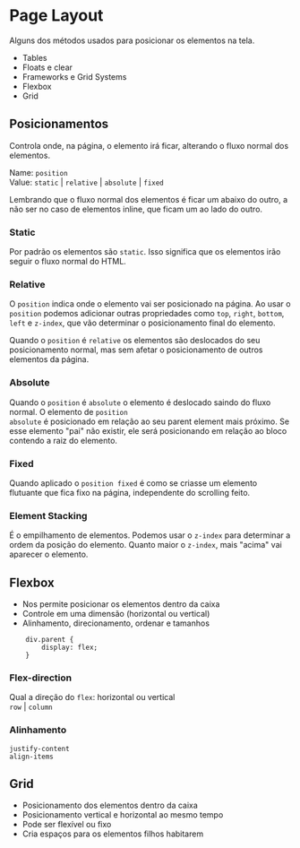 # Page Layout
Alguns dos métodos usados para posicionar os elementos na tela.

- Tables
- Floats e clear
- Frameworks e Grid Systems
- Flexbox
- Grid

## Posicionamentos
Controla onde, na página, o elemento irá ficar, alterando o fluxo normal dos elementos.

Name: <code>position</code><br>
Value: <code>static</code> | <code>relative</code> | <code>absolute</code> | <code>fixed</code><br>

Lembrando que o fluxo normal dos elementos é ficar um abaixo do outro, a não ser no caso de elementos inline, que ficam um ao lado do outro.

### Static
Por padrão os elementos são <code>static</code>. Isso significa que os elementos irão seguir o fluxo normal do HTML.

### Relative
O <code>position</code> indica onde o elemento vai ser posicionado na página. Ao usar o <code>position</code> podemos adicionar outras propriedades como <code>top</code>, <code>right</code>, <code>bottom</code>, <code>left</code> e <code>z-index</code>, que vão determinar o posicionamento final do elemento.

Quando o <code>position</code> é <code>relative</code> os elementos são deslocados do seu posicionamento normal, mas sem afetar o posicionamento de outros elementos da página.

### Absolute
Quando o <code>position</code> é <code>absolute</code> o elemento é deslocado saindo do fluxo normal. O elemento de <code>position absolute</code> é posicionado em relação ao seu parent element mais próximo. Se esse elemento "pai" não existir, ele será posicionando em relação ao bloco contendo a raiz do elemento.

### Fixed
Quando aplicado o <code>position fixed</code> é como se criasse um elemento flutuante que fica fixo na página, independente do scrolling feito.

### Element Stacking
É o empilhamento de elementos. Podemos usar o <code>z-index</code> para determinar a ordem da posição do elemento. Quanto maior o <code>z-index</code>, mais "acima" vai aparecer o elemento.

## Flexbox
- Nos permite posicionar os elementos dentro da caixa<br>
- Controle em uma dimensão (horizontal ou vertical)<br>
- Alinhamento, direcionamento, ordenar e tamanhos<br>

```
    div.parent {
        display: flex;
    }
```

### Flex-direction
Qual a direção do <code>flex</code>: horizontal ou vertical<br>
<code>row</code> | <code>column</code>

### Alinhamento

<code>justify-content</code><br>
<code>align-items</code>

## Grid
- Posicionamento dos elementos dentro da caixa
- Posicionamento vertical e horizontal ao mesmo tempo
- Pode ser flexível ou fixo
- Cria espaços para os elementos filhos habitarem